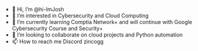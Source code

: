 - 👋 Hi, I’m @hi-ImJosh
- 👀 I’m interested in Cybersecurity and Cloud Computing
- 🌱 I’m currently learning Comptia Network+ and will continue with Google Cybersecurity Course and Security+
- 💞️ I’m looking to collaborate on cloud projects and Python automation
- 📫 How to reach me Discord zincogg

<!---
hi-ImJosh/hi-ImJosh is a ✨ special ✨ repository because its `README.md` (this file) appears on your GitHub profile.
You can click the Preview link to take a look at your changes.
--->
